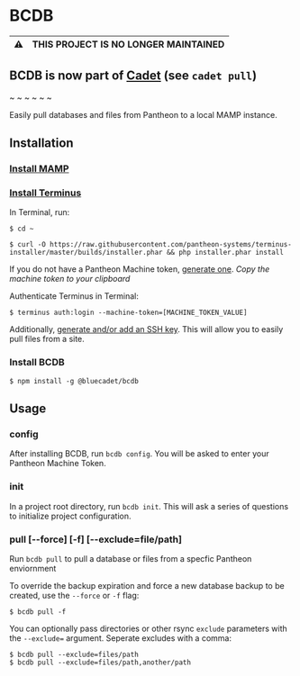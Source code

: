 # BCDB

:warning: | THIS PROJECT IS NO LONGER MAINTAINED
:---: | :---

## **BCDB is now part of [Cadet](https://github.com/bluecadet/cadet) (see `cadet pull`)**

~
~
~
~
~
~

Easily pull databases and files from Pantheon to a local MAMP instance.

## Installation

### [Install MAMP](https://www.mamp.info/en/downloads/)

### [Install Terminus](https://pantheon.io/docs/terminus/install/)

In Terminal, run:

```
$ cd ~

$ curl -O https://raw.githubusercontent.com/pantheon-systems/terminus-installer/master/builds/installer.phar && php installer.phar install
```

If you do not have a Pantheon Machine token, [generate one](https://dashboard.pantheon.io/login?destination=%2Fuser#account/tokens/create/terminus/). *Copy the machine token to your clipboard*

Authenticate Terminus in Terminal:

```
$ terminus auth:login --machine-token=[MACHINE_TOKEN_VALUE]
```

Additionally, [generate and/or add an SSH key](https://pantheon.io/docs/ssh-keys/). This will allow you to easily pull files from a site.


### Install BCDB

```
$ npm install -g @bluecadet/bcdb
```


## Usage

### config

After installing BCDB, run `bcdb config`. You will be asked to enter your Pantheon Machine Token.

### init

In a project root directory, run `bcdb init`. This will ask a series of questions to initialize project configuration.


### pull [--force] [-f] [--exclude=file/path]

Run `bcdb pull` to pull a database or files from a specfic Pantheon enviornment

To override the backup expiration and force a new database backup to be created, use the
`--force` or `-f` flag:

```
$ bcdb pull -f
```

You can optionally pass directories or other rsync `exclude` parameters with the `--exclude=` argument. Seperate excludes with a comma:

```
$ bcdb pull --exclude=files/path
$ bcdb pull --exclude=files/path,another/path
```
